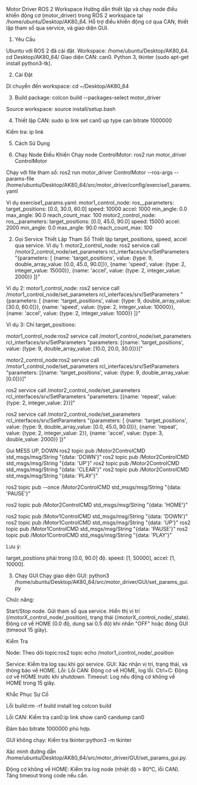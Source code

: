Motor Driver ROS 2 Workspace
Hướng dẫn thiết lập và chạy node điều khiển động cơ (motor_driver) trong ROS 2 workspace tại /home/ubuntu/Desktop/AK80_64. Hỗ trợ điều khiển động cơ qua CAN, thiết lập tham số qua service, và giao diện GUI.

1. Yêu Cầu

Ubuntu với ROS 2 đã cài đặt.
Workspace: /home/ubuntu/Desktop/AK80_64.
cd Desktop/AK80_64/
Giao diện CAN: can0.
Python 3, tkinter (sudo apt-get install python3-tk).

2. Cài Đặt

Di chuyển đến workspace:
cd ~/Desktop/AK80_64


3. Build package:
colcon build --packages-select motor_driver


Source workspace:
source install/setup.bash


4. Thiết lập CAN:
sudo ip link set can0 up type can bitrate 1000000

Kiểm tra:
ip link



5. Cách Sử Dụng


1. Chạy Node Điều Khiển
Chạy node ControlMotor:
ros2 run motor_driver ControlMotor

Chạy với file tham số:
ros2 run motor_driver ControlMotor --ros-args --params-file /home/ubuntu/Desktop/AK80_64/src/motor_driver/config/exercise1_params.yaml

Ví dụ exercise1_params.yaml:
motor1_control_node:
  ros__parameters:
    target_positions: [0.0, 30.0, 60.0]
    speed: 10000
    accel: 1000
    min_angle: 0.0
    max_angle: 90.0
    reach_count_max: 100
motor2_control_node:
  ros__parameters:
    target_positions: [0.0, 45.0, 90.0]
    speed: 15000
    accel: 2000
    min_angle: 0.0
    max_angle: 90.0
    reach_count_max: 100

2. Gọi Service Thiết Lập Tham Số
Thiết lập target_positions, speed, accel qua service.
Ví dụ 1: motor2_control_node:
ros2 service call /motor2_control_node/set_parameters rcl_interfaces/srv/SetParameters "{parameters: [
    {name: 'target_positions', value: {type: 9, double_array_value: [0.0, 45.0, 90.0]}},
    {name: 'speed', value: {type: 2, integer_value: 15000}},
    {name: 'accel', value: {type: 2, integer_value: 2000}}
]}"

Ví dụ 2: motor1_control_node:
ros2 service call /motor1_control_node/set_parameters rcl_interfaces/srv/SetParameters "{parameters: [
    {name: 'target_positions', value: {type: 9, double_array_value: [30.0, 60.0]}},
    {name: 'speed', value: {type: 2, integer_value: 10000}},
    {name: 'accel', value: {type: 2, integer_value: 1000}}
]}"

Ví dụ 3: Chỉ target_positions:

motor1_control_node:ros2 service call /motor1_control_node/set_parameters rcl_interfaces/srv/SetParameters "parameters: [{name: 'target_positions', value: {type: 9, double_array_value: [10.0, 20.0, 30.0]}}]"


motor2_control_node:ros2 service call /motor1_control_node/set_parameters rcl_interfaces/srv/SetParameters "parameters: [{name: 'target_positions', value: {type: 9, double_array_value: [0.0]}}]"

ros2 service call /motor2_control_node/set_parameters rcl_interfaces/srv/SetParameters "parameters: [{name: 'repeat', value: {type: 2, integer_value: 2}}]"

ros2 service call /motor2_control_node/set_parameters rcl_interfaces/srv/SetParameters "{parameters: [
    {name: 'target_positions', value: {type: 9, double_array_value: [0.0, 45.0, 90.0]}},
    {name: 'repeat', value: {type: 2, integer_value: 2}},
    {name: 'accel', value: {type: 3, double_value: 2000}}
]}"


Gui MESS UP, DOWN
ros2 topic pub /Motor2ControlCMD std_msgs/msg/String "{data: 'DOWN'}"
ros2 topic pub /Motor2ControlCMD std_msgs/msg/String "{data: 'UP'}"
ros2 topic pub /Motor2ControlCMD std_msgs/msg/String "{data: 'CLEAR'}"
ros2 topic pub /Motor2ControlCMD std_msgs/msg/String "{data: 'PLAY'}"

ros2 topic pub --once /Motor2ControlCMD std_msgs/msg/String "{data: 'PAUSE'}"

ros2 topic pub /Motor2ControlCMD std_msgs/msg/String "{data: 'HOME'}"

ros2 topic pub /Motor1ControlCMD std_msgs/msg/String "{data: 'DOWN'}"
ros2 topic pub /Motor1ControlCMD std_msgs/msg/String "{data: 'UP'}"
ros2 topic pub /Motor1ControlCMD std_msgs/msg/String "{data: 'PAUSE'}"
ros2 topic pub /Motor1ControlCMD std_msgs/msg/String "{data: 'PLAY'}"

Lưu ý:

target_positions phải trong [0.0, 90.0] độ.
speed: [1, 50000], accel: [1, 10000].

3. Chạy GUI
Chạy giao diện GUI:
python3 /home/ubuntu/Desktop/AK80_64/src/motor_driver/GUI/set_params_gui.py

Chức năng:

Start/Stop node.
Gửi tham số qua service.
Hiển thị vị trí (/motorX_control_node/_position), trạng thái (/motorX_control_node/_state).
Động cơ về HOME (0.0 độ, dung sai 0.5 độ) khi nhấn "OFF" hoặc đóng GUI (timeout 15 giây).

Kiểm Tra

Node: Theo dõi topic:ros2 topic echo /motor1_control_node/_position


Service: Kiểm tra log sau khi gọi service.
GUI: Xác nhận vị trí, trạng thái, và thông báo về HOME.
Lỗi:
Lỗi CAN: Động cơ về HOME, log lỗi.
Ctrl+C: Động cơ về HOME trước khi shutdown.
Timeout: Log nếu động cơ không về HOME trong 15 giây.



Khắc Phục Sự Cố

Lỗi build:rm -rf build install log
colcon build


Lỗi CAN:
Kiểm tra can0:ip link show can0
candump can0


Đảm bảo bitrate 1000000 phù hợp.


GUI không chạy:
Kiểm tra tkinter:python3 -m tkinter


Xác minh đường dẫn /home/ubuntu/Desktop/AK80_64/src/motor_driver/GUI/set_params_gui.py.


Động cơ không về HOME:
Kiểm tra log node (nhiệt độ > 80°C, lỗi CAN).
Tăng timeout trong code nếu cần.



